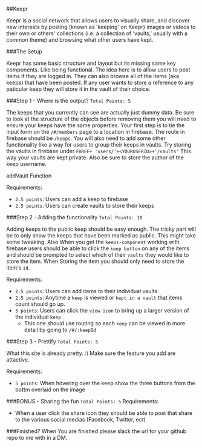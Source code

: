 ##Keepr

Keepr is a social network that allows users to visually share, and discover new interests by posting (known as 'keeping' on Keepr) images or videos to their own or others' collections (i.e. a collection of 'vaults,' usually with a common theme) and browsing what other users have kept.   

###The Setup

Keepr has some basic structure and layout but its missing some key components. Like being functional. The idea here is to allow users to post items if they are logged in. They can also browse all of the items (aka keeps) that have been posted. If any user wants to store a reference to any paticular keep they will store it in the vault of their choice.  

###Step 1 -  Where is the output? `Total Points: 5`

The keeps that you currently can see are actually just dummy data. Be sure to look at the structure of the objects before removing them you will need to ensure your keeps have the same properties. Your first step is to tie the input form on the `/#/members` page to a location in firebase. The route in firebase should be `/keeps`. You will also need to add some other functionality like a way for users to group their keeps in vaults. Try storing the vaults in firebase under `FBREF+ 'users/'+<YOURUSERID>+'/vaults'` This way your vaults are kept private. Also be sure to store the author of the keep username.

addVault Function 


Requirements:
- `2.5 points`: Users can add a keep to firebase
- `2.5 points`: Users can create vaults to store their keeps   

###Step 2 - Adding the functionality `Total Points: 10`

Adding keeps to the public keep should be easy enough. The tricky part will be to only show the keeps that have been marked as public. This might take some tweaking. Also When you get the `keeps-component` working with firebase users should be able to click the `keep button` on any of the items and should be prompted to select which of their `vaults` they would like to store the item. When Storing the item you should only need to store the item's `id`.   

Requirements: 
- `2.5 points`: Users can add items to their individual vaults
- `2.5 points`: Anytime a `keep` is viewed or `kept in a vault` that items count should go up.  
- `5 points`: Users can click the `view icon` to bring up a larger version of the individual `keep`
	- This one should use routing so each `keep` can be viewed in more detail by going to `/#/:keepId`
 

###Step 3 - Prettify `Total Points: 5`

What this site is already pretty. :) Make sure the feature you add are attactive.  

Requirements:
- `5 points`: When hovering over the keep show the three buttons from the bottm overlaid on the image

###BONUS - Sharing the fun `Total Points: 5`
Requirements: 
- When a user click the share icon they should be able to post that share to the various social medias (Facebook, Twitter, ect) 

###Finished?
When You are finished please slack the url for your github repo to me with in a DM.
